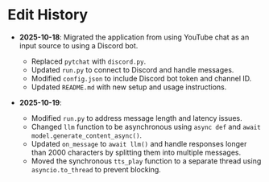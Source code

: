 # Edit History

- **2025-10-18**: Migrated the application from using YouTube chat as an input source to using a Discord bot.
    - Replaced `pytchat` with `discord.py`.
    - Updated `run.py` to connect to Discord and handle messages.
    - Modified `config.json` to include Discord bot token and channel ID.
    - Updated `README.md` with new setup and usage instructions.

- **2025-10-19**:
    - Modified `run.py` to address message length and latency issues.
    - Changed `llm` function to be asynchronous using `async def` and `await model.generate_content_async()`.
    - Updated `on_message` to `await llm()` and handle responses longer than 2000 characters by splitting them into multiple messages.
    - Moved the synchronous `tts_play` function to a separate thread using `asyncio.to_thread` to prevent blocking.